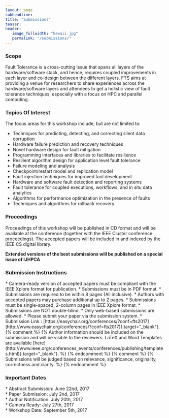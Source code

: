 ```yaml
---
layout: page
subheadline: 
title: "Submissions"
teaser: 
header:
   image_fullwidth: "hawaii.jpg"
   permalink: "/submissions/"
---
```


<h3>Scope</h3>
Fault Tolerance is a cross-cutting issue that spans all layers of the hardware/software stack, and hence, requires coupled improvements in each layer and co-design between the different layers. FTS aims at providing a venue for researchers to share experiences across the hardware/software layers and attendees to get a holistic view of fault tolerance techniques, especially with a focus on HPC and parallel computing.

<h3>Topics Of Interest</h3>
The focus areas for this workshop include, but are not limited to:

* Techniques for predicting, detecting, and correcting silent data corruption
* Hardware failure prediction and recovery techniques
* Novel hardware design for fault mitigation
* Programming interfaces and libraries to facilitate resilience
* Resilient algorithm design for application level fault tolerance
* Failure modeling and analysis
* Checkpoint/restart model and replication model
* Fault injection techniques for improved tool development
* Hardware and software fault detection and reporting systems
* Fault tolerance for coupled executions, workflows, and in situ data analytics
* Algorithms for performance optimization in the presence of faults
* Techniques and algorithms for rollback recovery

<h3>Proceedings</h3>
Proceedings of this workshop will be published in CD format and will be available at the conference (together with the IEEE Cluster conference proceedings). The accepted papers will be included in and indexed by the IEEE CS digital library.  

**Extended versions of the best submissions will be published on a special issue of IJHPCA**

<h3>Submission Instructions</h3>
* Camera-ready version of accepted papers must be compliant with the IEEE Xplore format for publication. 
* Submissions must be in PDF format.
* Submissions are required to be within 8 pages (All inclusive). 
* Authors with accepted papers may purchase additional up to 2 pages. 
* Submissions must be single-spaced, 2-column pages in IEEE Xplore format. 
* Submissions are NOT double-blind. 
* Only web-based submissions are allowed. 
* Please submit your paper via the submission system. 
* Submission Link : [https://easychair.org/conferences/?conf=fts2017](http://www.easychair.org/conferences/?conf=fts2017){:target="_blank"}.
{% comment %}
{% Author information should be included on the submission and will be visible to the reviewers. LaTeX and Word Templates are available [here](http://www.ieee.org/conferences_events/conferences/publishing/templates.html){:target="_blank"}. %}
{% endcomment %}
{% comment %}
{% Submissions will be judged based on relevance, significance, originality, correctness and clarity. %}
{% endcomment %}

<h3>Important Dates</h3>
* Abstract Submission:   June 22nd, 2017<br>
* Paper Submission:      July 2nd, 2017<br>
* Author Notification:   July 20th, 2017<br>
* Camera Ready:          July 27th, 2017<br>
* Workshop Date:         September 5th, 2017<br>
